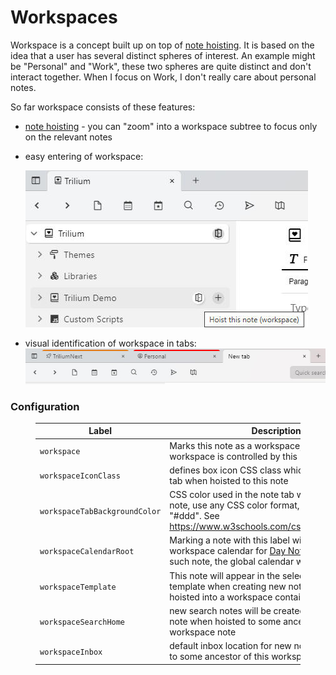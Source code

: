 # Workspaces
Workspace is a concept built up on top of [note hoisting](Note%20Hoisting.md). It is based on the idea that a user has several distinct spheres of interest. An example might be "Personal" and "Work", these two spheres are quite distinct and don't interact together. When I focus on Work, I don't really care about personal notes.

So far workspace consists of these features:

*   [note hoisting](Note%20Hoisting.md) - you can "zoom" into a workspace subtree to focus only on the relevant notes
*   easy entering of workspace: 
    
    ![](1_Workspaces_image.png)
    
*   visual identification of workspace in tabs:  
    ![](Workspaces_image.png)

### Configuration

<figure class="table"><table><thead><tr><th>Label</th><th>Description</th></tr></thead><tbody><tr><td><code>workspace</code></td><td>Marks this note as a workspace, button to enter the workspace is controlled by this</td></tr><tr><td><code>workspaceIconClass</code></td><td>defines box icon CSS class which will be used in tab when hoisted to this note</td></tr><tr><td><code>workspaceTabBackgroundColor</code></td><td>CSS color used in the note tab when hoisted to this note, use any CSS color format, e.g. "lightblue" or "#ddd". See <a href="https://www.w3schools.com/cssref/css_colors.asp">https://www.w3schools.com/cssref/css_colors.asp</a>.</td></tr><tr><td><code>workspaceCalendarRoot</code></td><td>Marking a note with this label will define a new per-workspace calendar for&nbsp;<a class="reference-link" href="../../Advanced%20Usage/Advanced%20Showcases/Day%20Notes.md">Day Notes</a>. If there's no such note, the global calendar will be used.</td></tr><tr><td><code>workspaceTemplate</code></td><td>This note will appear in the selection of available template when creating new note, but only when hoisted into a workspace containing this template</td></tr><tr><td><code>workspaceSearchHome</code></td><td>new search notes will be created as children of this note when hoisted to some ancestor of this workspace note</td></tr><tr><td><code>workspaceInbox</code></td><td>default inbox location for new notes when hoisted to some ancestor of this workspace note</td></tr></tbody></table></figure>